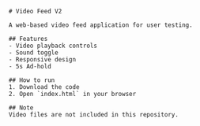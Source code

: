      # Video Feed V2

     A web-based video feed application for user testing.

     ## Features
     - Video playback controls
     - Sound toggle
     - Responsive design
     - 5s Ad-hold 

     ## How to run
     1. Download the code
     2. Open `index.html` in your browser

     ## Note
     Video files are not included in this repository.
